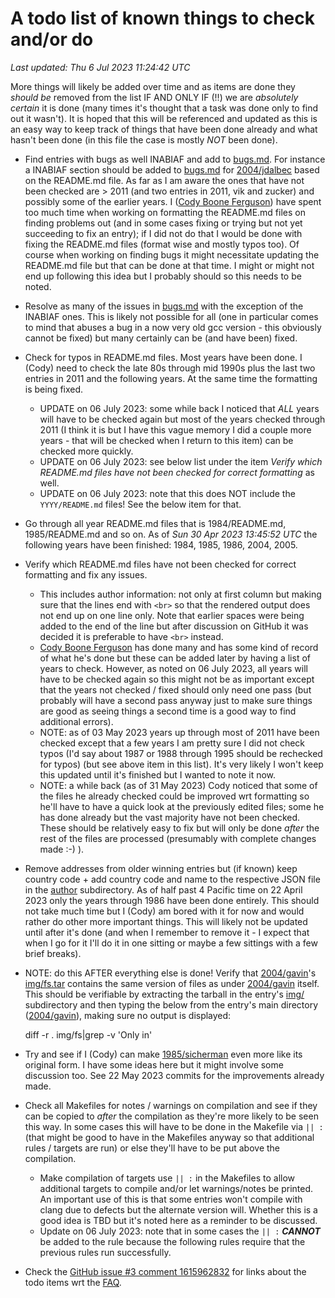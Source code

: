 # A todo list of known things to check and/or do
*Last updated: Thu  6 Jul 2023 11:24:42 UTC*

More things will likely be added over time and as items are done they _should
be_ removed from the list IF AND ONLY IF (!!) we are _absolutely certain_ it is
done (many times it's thought that a task was done only to find out it wasn't).
It is hoped that this will be referenced and updated as this is an easy way to
keep track of things that have been done already and what hasn't been done (in
this file the case is mostly _NOT_ been done).

- Find entries with bugs as well INABIAF and add to [bugs.md](/bugs.md).
    For instance a INABIAF section should be added to [bugs.md](bugs.md) for
    [2004/jdalbec](2004/jdalbec/jdalbec.) based on the README.md file.
    As far as I am aware the ones that have not been checked are > 2011 (and two
    entries in 2011, vik and zucker) and possibly some of the earlier years. I
    ([Cody Boone Ferguson](/winners.html#Cody_Boone_Ferguson)) have spent too
    much time when working on formatting the README.md files on finding problems
    out (and in some cases fixing or trying but not yet succeeding to fix an
    entry); if I did not do that I would be done with fixing the README.md files
    (format wise and mostly typos too). Of course when working on finding bugs
    it might necessitate updating the README.md file but that can be done at
    that time. I might or might not end up following this idea but I probably
    should so this needs to be noted.

- Resolve as many of the issues in [bugs.md](/bugs.md) with the exception of the
INABIAF ones. This is likely not possible for all (one in particular comes to
mind that abuses a bug in a now very old gcc version - this obviously cannot be
fixed) but many certainly can be (and have been) fixed.

- Check for typos in README.md files. Most years have been done. I (Cody) need
to check the late 80s through mid 1990s plus the last two entries in 2011 and
the following years. At the same time the formatting is being fixed.
    * UPDATE on 06 July 2023: some while back I noticed that _ALL_ years will
    have to be checked again but most of the years checked through 2011 (I think
    it is but I have this vague memory I did a couple more years - that will be
    checked when I return to this item) can be checked more quickly.
    * UPDATE on 06 July 2023: see below list under the item _Verify which
    README.md files have not been checked for correct formatting_ as well.
    * UPDATE on 06 July 2023: note that this does NOT include the
    `YYYY/README.md` files! See the below item for that.

- Go through all year README.md files that is 1984/README.md, 1985/README.md and
so on. As of *Sun 30 Apr 2023 13:45:52 UTC* the following years have been
finished: 1984, 1985, 1986, 2004, 2005.

- Verify which README.md files have not been checked for correct formatting and
fix any issues.
    * This includes author information: not only at first column but making sure
    that the lines end with `<br>` so that the rendered output does not end up
    on one line only. Note that earlier spaces were being added to the end of
    the line but after discussion on GitHub it was decided it is preferable to
    have `<br>` instead.
    * [Cody Boone Ferguson](/winners.html#Cody_Boone_Ferguson) has done many and
    has some kind of record of what he's done but these can be added later by
    having a list of years to check. However, as noted on 06 July 2023, all
    years will have to be checked again so this might not be as important except
    that the years not checked / fixed should only need one pass (but probably
    will have a second pass anyway just to make sure things are good as seeing
    things a second time is a good way to find additional errors).
    * NOTE: as of 03 May 2023 years up through most of 2011 have been checked
    except that a few years I am pretty sure I did not check typos (I'd say about
    1987 or 1988 through 1995 should be rechecked for typos) (but see above item
    in this list). It's very likely I won't keep this updated until it's
    finished but I wanted to note it now.
    * NOTE: a while back (as of 31 May 2023) Cody noticed that some of the files
    he already checked could be improved wrt formatting so he'll have to have a
    quick look at the previously edited files; some he has done already but the
    vast majority have not been checked. These should be relatively easy to fix
    but will only be done _after_ the rest of the files are processed
    (presumably with complete changes made :-) ).

- Remove addresses from older winning entries but (if known) keep country code +
add country code and name to the respective JSON file in the [author](/author)
subdirectory. As of half past 4 Pacific time on 22 April 2023 only the years
through 1986 have been done entirely. This should not take much time but I
(Cody) am bored with it for now and would rather do other more important things.
This will likely not be updated until after it's done (and when I remember to
remove it - I expect that when I go for it I'll do it in one sitting or maybe a
few sittings with a few brief breaks).

- NOTE: do this AFTER everything else is done! Verify that
[2004/gavin](2004/gavin/)'s [img/fs.tar](2004/gavin/img/fs.tar) contains the
same version of files as under [2004/gavin](2004/gavin/) itself.  This should be
verifiable by extracting the tarball in the entry's [img/](img/) subdirectory
and then typing the below from the entry's main directory
([2004/gavin](2004/gavin)), making sure no output is displayed:

	diff -r . img/fs|grep -v 'Only in'

- Try and see if I (Cody) can make [1985/sicherman](1985/sicherman/sicherman.c)
even more like its original form. I have some ideas here but it might involve
some discussion too. See 22 May 2023 commits for the improvements already made.

- Check all Makefiles for notes / warnings on compilation and see if they can be
copied to _after_ the compilation as they're more likely to be seen this way. In
some cases this will have to be done in the Makefile via `|| :` (that might be
good to have in the Makefiles anyway so that additional rules / targets are
run) or else they'll have to be put above the compilation.
    * Make compilation of targets use `|| :` in the Makefiles to allow
    additional targets to compile and/or let warnings/notes be printed. An
    important use of this is that some entries won't compile with clang due to
    defects but the alternate version will. Whether this is a good idea is TBD
    but it's noted here as a reminder to be discussed.
    * Update on 06 July 2023: note that in some cases the `|| :` _**CANNOT**_ be
    added to the rule because the following rules require that the previous
    rules run successfully.

- Check the [GitHub issue #3 comment
1615962832](https://github.com/ioccc-src/temp-test-ioccc/issues/3#issuecomment-1615962832)
for links about the todo items wrt the [FAQ](/faq.md).
